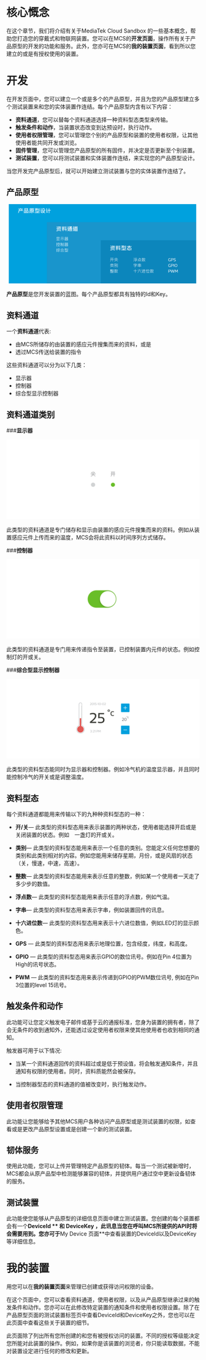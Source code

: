 # **核心慨念**

在这个章节，我们将介绍有关于MediaTek Cloud Sandbox 的一些基本概念，帮助您打造您的穿戴式和物联网装置。您可以在MCS的**开发页面**，操作所有关于产品原型的开发的功能和服务。此外，您亦可在MCS的**我的装置页面**，看到所以您建立的或是有授权使用的装置。

# **开发**

在开发页面中，您可以建立一个或是多个的产品原型，并且为您的产品原型建立多个测试装置来和您的实体装置作连结。每个产品原型内含有以下内容：


- **资料通道**，您可以替每个资料通道选择一种资料型态类型来传输。
- **触发条件和动作**，当装置状态改变到达预设时，执行动作。
- **使用者权限管理**，您可以管理您个别的产品原型和装置的使用者权限，让其他使用者能共同开发或浏览。
- **固件管理**，您可以管理您产品原型的所有固件，并决定是否更新至个别装置。
- **测试装置**，您可以将测试装置和实体装置作连结，来实现您的产品原型设计。

当您开发完产品原型后，就可以开始建立测试装置与您的实体装置作连结了。

## **产品原型**


![](../images/key_concept/img_key_concepts_01.png)

**产品原型**是您开发装置的蓝图。每个产品原型都具有独特的Id和Key。

## **资料通道**

一个**资料通道**代表:
- 由MCS所储存的由装置的感应元件搜集而来的资料，或是
- 透过MCS传送给装置的指令

这些资料通道可以分为以下几类：
- 显示器
- 控制器
- 综合型显示控制器

## **资料通道类别**

###**显示器**

![](../images/key_concept/img_key_concepts_dc_01.png)

此类型的资料通道是专门储存和显示由装置的感应元件搜集而来的资料。例如从装置感应元件上传而来的温度，MCS会将此资料以时间序列方式储存。


###**控制器**

![](../images/key_concept/img_key_concepts_dc_02.png)

此类型的资料通道是专门用来传递指令至装置，已控制装置内元件的状态。例如控制灯的开或关。


###**综合型显示控制器**

![](../images/key_concept/img_key_concepts_dc_03.png)

此类型的资料型态能同时为显示器和控制器。例如冷气机的温度显示器，并且同时能控制冷气的开关或是调整温度。


## **资料型态**




每个资料通道都能用来传输以下的九种种资料型态的一种：

- **开/关**— 此类型的资料型态用来表示装置的两种状态，使用者能选择开启或是关闭装置的状态。例如　一盏灯的开或关。

- **类别**— 此类型的资料型态能用来表示一个任意的类别。您能定义任何您想要的类别和此类别相对的内容。例如您能用来储存星期，月份，或是风扇的状态（关，慢速，中速，高速）。

- **整数**— 此类型的资料型态能用来表示任意的整数，例如某一个使用者一天走了多少步的数值。

- **浮点数**— 此类型的资料型态能用来表示任意的浮点数，例如气温。

- **字串**— 此类型的资料型态用来表示字串，例如装置回传的讯息。

- **十六进位数**— 此类型的资料型态用来表示十六进位数值，例如LED灯的显示颜色。

- **GPS** — 此类型的资料型态用来表示地理位置，包含经度，纬度，和高度。

- **GPIO** — 此类型的资料型态用来表示GPIO的数位讯号。例如在Pin 4位置为High的讯号状态。

- **PWM** — 此类型的资料型态用来表示传递到GPIO的PWM数位讯号, 例如在Pin 3位置的level 15讯号。


## **触发条件和动作**

此功能可让您定义触发电子邮件或基于云的通报标准，您身为装置的拥有者，除了会无条件的收到通知外，还能透过设定使用者权限来使其他使用者也收到相同的通知。

触发器可用于以下情况:

- 当某一个资料通道回传的资料超过或是低于预设值，将会触发通知条件，并且通知有权限的使用者。同时，资料质能然会被保存。

- 当控制器型态的资料通道的值被改变时，执行触发动作。


## **使用者权限管理**

此功能让您能够给予其他MCS用户各种访问产品原型或是测试装置的权限，如查看或是更改产品原型设置或是创建一个新的测试装置。


## **韧体服务**

使用此功能，您可以上传并管理特定产品原型的韧体。每当一个测试被新增时，MCS都会从原产品型中检测能够兼容的韧体，并提供用户通过空中更新设备韧体的服务。

## **测试装置**

此功能使您能够从产品原型的详细信息页面中建立测试装置。您创建的每个装置都会有一个**DeviceId ** 和 **DeviceKey** ，此讯息当您在呼叫MCS所提供的API时将会需要用到。您亦可于**My Device 页面**中查看装置的DeviceId以及DeviceKey等详细信息。


# **我的装置**

用您可以在**我的装置页面**来管理已创建或获得访问权限的设备。

在这个页面中，您可以查看资料通道，使用者权限，以及从产品原型继承过来的触发条件和动作。您亦可以在此修改特定装置的通知条件和使用者权限设置。除了在产品原型页面的测试装置标签页中查看DeviceId和DeviceKey之外，您也可以在此页面中查看这些关于装置的细节。

此页面除了列出所有您所创建的和您有被授权访问的装置。不同的授权等级能决定您所能对此装置的操作。例如，如果你是该装置的浏览者，你只能读取数据，不能对装置设定进行任何的修改和更新。

